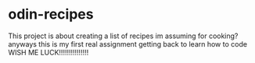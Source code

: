 # odin-recipes
This project is about creating a list of recipes im assuming for cooking?
anyways this is my first real assignment getting back to learn how to code
WISH ME LUCK!!!!!!!!!!!!!!!